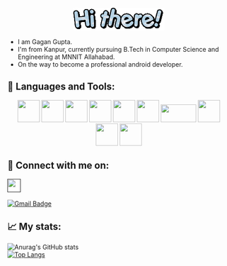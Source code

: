 <!-- ## Hey there <img src="https://raw.githubusercontent.com/MartinHeinz/MartinHeinz/master/wave.gif" width="30px"> -->
<p align="center"> <img src="https://github.com/Gagan1729-droid/Gagan1729-droid/blob/main/text.gif" alt ="Hey there!"> </p>

- I am Gagan Gupta.
- I'm from Kanpur, currently pursuing B.Tech in Computer Science and Engineering at MNNIT Allahabad.
- On the way to become a professional android developer.

## 🧰 Languages and Tools:
<p align="center">  
  <img src= "https://cdn.worldvectorlogo.com/logos/c-1.svg" width="50" height="50">
  <img src= "https://cdn.worldvectorlogo.com/logos/java-14.svg" width="50" height="50">
  <img src= "https://cdn.worldvectorlogo.com/logos/html-1.svg" width="50" height="50">
  <img src= "https://cdn.worldvectorlogo.com/logos/css-3.svg" width="50" height="50">
  <img src= "https://cdn.worldvectorlogo.com/logos/javascript-1.svg" width="50" height="50">
  <img src= "https://cdn.worldvectorlogo.com/logos/android-4.svg" width="50" height="50">
  <img src= "https://cdn.worldvectorlogo.com/logos/nodejs.svg" width="80" height="40">
  <img src= "https://cdn.worldvectorlogo.com/logos/mysql-6.svg" width="50" height="50">
  <img src= "https://cdn.worldvectorlogo.com/logos/git-icon.svg" width="50" height="50">
  <img src= "https://cdn.worldvectorlogo.com/logos/linux-tux-1.svg" width="50" height="50">
</p>

## 🤝 Connect with me on:
<a href="">
<img src="https://cdn.worldvectorlogo.com/logos/linkedin-icon-2.svg" width="30" height="30">
</a>

[![Gmail Badge](https://img.shields.io/badge/-Gmail-c14438?style=flat-square&logo=Gmail&logoColor=white&link=mailto:dacelis0@misena.edu.co)](mailto:gagan123.sp@gmail.com)
  
  
## &#x1f4c8; My stats:

![Anurag's GitHub stats](https://github-readme-stats.vercel.app/api?username=Gagan1729-droid&show_icons=true&theme=radical)
</br>
[![Top Langs](https://github-readme-stats.vercel.app/api/top-langs/?username=Gagan1729-droid&layout=compact&theme=radical)](https://github.com/anuraghazra/github-readme-stats)

<!--
**Gagan1729-droid/Gagan1729-droid** is a ✨ _special_ ✨ repository because its `README.md` (this file) appears on your GitHub profile.

Here are some ideas to get you started:

- 🔭 I’m currently working on ...
- 🌱 I’m currently learning ...
- 👯 I’m looking to collaborate on ...
- 🤔 I’m looking for help with ...
- 💬 Ask me about ...
- 📫 How to reach me: ...
- 😄 Pronouns: ...
- ⚡ Fun fact: ...
-->
